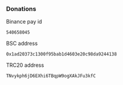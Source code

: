 ### Donations

Binance pay id 
```
540658045
```
BSC address
```
0x1ad20373c1300f95bab1d4603e20c98da9244138
```
TRC20 address
```
TNvykph6jD6EXhi6TBqpW9ogXAkJFu3kfC
```
